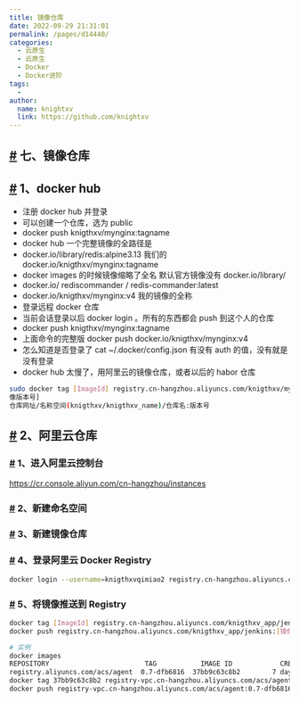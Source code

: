 ```yaml
---
title: 镜像仓库
date: 2022-09-29 21:31:01
permalink: /pages/d14440/
categories:
  - 云原生
  - 云原生
  - Docker
  - Docker进阶
tags:
  - 
author: 
  name: knightxv
  link: https://github.com/knightxv
---
```

## [#](#七、镜像仓库) 七、镜像仓库

## [#](#_1、docker-hub) 1、docker hub

-   注册 docker hub 并登录
-   可以创建一个仓库，选为 public
-   docker push knigthxv/mynginx:tagname
-   docker hub 一个完整镜像的全路径是
-   docker.io/library/redis:alpine3.13 我们的 docker.io/knigthxv/mynginx:tagname
-   docker images 的时候镜像缩略了全名 默认官方镜像没有 docker.io/library/
-   docker.io/ rediscommander / redis-commander:latest
-   docker.io/knigthxv/mynginx:v4 我的镜像的全称
-   登录远程 docker 仓库
-   当前会话登录以后 docker login 。所有的东西都会 push 到这个人的仓库
-   docker push knigthxv/mynginx:tagname
-   上面命令的完整版 docker push docker.io/knigthxv/mynginx:v4
-   怎么知道是否登录了 cat ~/.docker/config.json 有没有 auth 的值，没有就是没有登录
-   docker hub 太慢了，用阿里云的镜像仓库，或者以后的 habor 仓库

```sh
sudo docker tag [ImageId] registry.cn-hangzhou.aliyuncs.com/knigthxv/mynginx:[镜像版sudo docker push registry.cn-hangzhou.aliyuncs.com/knigthxv/mynginx:[镜
像版本号]
仓库网址/名称空间(knigthxv/knigthxv_name)/仓库名:版本号
```

## [#](#_2、阿里云仓库) 2、阿里云仓库

### [#](#_1、进入阿里云控制台) 1、进入阿里云控制台

https://cr.console.aliyun.com/cn-hangzhou/instances

### [#](#_2、新建命名空间) 2、新建命名空间

### [#](#_3、新建镜像仓库) 3、新建镜像仓库

### [#](#_4、登录阿里云docker-registry) 4、登录阿里云 Docker Registry

```sh
docker login --username=knigthxvqimiao2 registry.cn-hangzhou.aliyuncs.com
```

### [#](#_5、将镜像推送到registry) 5、将镜像推送到 Registry

```sh
docker tag [ImageId] registry.cn-hangzhou.aliyuncs.com/knigthxv_app/jenkins:[镜像版本号]
docker push registry.cn-hangzhou.aliyuncs.com/knigthxv_app/jenkins:[镜像版本号]
```

```sh
# 实例
docker images
REPOSITORY                        TAG       	IMAGE ID     		CREATED        VIRTUAL SIZE
registry.aliyuncs.com/acs/agent  0.7-dfb6816  37bb9c63c8b2        7 days ago          37.89 MB
docker tag 37bb9c63c8b2 registry-vpc.cn-hangzhou.aliyuncs.com/acs/agent:0.7-dfb6816
docker push registry-vpc.cn-hangzhou.aliyuncs.com/acs/agent:0.7-dfb6816
```
